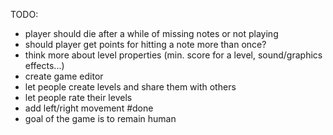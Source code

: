 TODO:
- player should die after a while of missing notes or not playing
- should player get points for hitting a note more than once?
- think more about level properties (min. score for a level, sound/graphics effects...)
- create game editor 
- let people create levels and share them with others
- let people rate their levels
- add left/right movement #done
- goal of the game is to remain human



